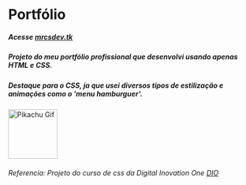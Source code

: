 <h1>Portfólio</h1>

##### Acesse [mrcsdev.tk](https://mrcsdev.tk/) 

##### Projeto do meu portfólio profissional que desenvolvi usando apenas HTML e CSS.
##### Destaque para o CSS, ja que usei diversos tipos de estilização e animações como o 'menu hamburguer'.

<img width="100px" src="https://flyclipart.com/thumb2/explosion-gif-transparent-transparent-gif-sticker-741584.png" alt="Pikachu Gif">

###### Referencia: Projeto do curso de css da Digital Inovation One [DIO](https://www.dio.me/)
